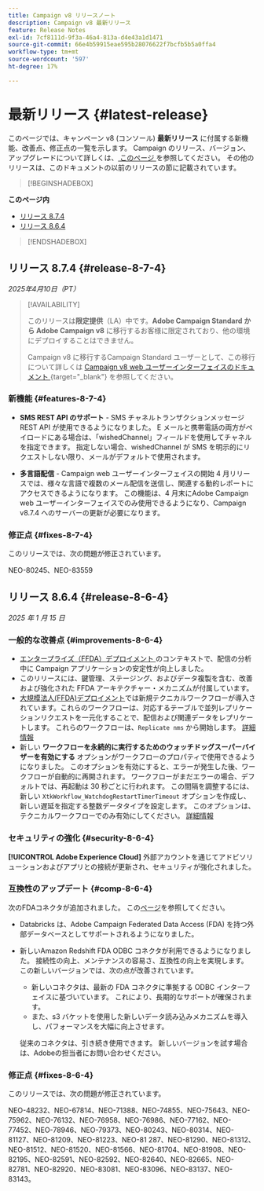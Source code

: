```yaml
---
title: Campaign v8 リリースノート
description: Campaign v8 最新リリース
feature: Release Notes
exl-id: 7cf8111d-9f3a-46a4-813a-d4e43a1d1471
source-git-commit: 66e4b59915eae595b28076622f7bcfb5b5a0ffa4
workflow-type: tm+mt
source-wordcount: '597'
ht-degree: 17%

---
```


# 最新リリース {#latest-release}

このページでは、キャンペーン v8 (コンソール) **最新リリース** に付属する新機能、改善点、修正点の一覧を示します。 Campaign のリリース、バージョン、アップグレードについて詳しくは、[ このページ ](upgrades.md) を参照してください。 その他のリリースは、このドキュメントの以前のリリースの節に記載されています。

>[!BEGINSHADEBOX]

**このページ内**

* [リリース 8.7.4](#release-8-7-4)
* [リリース 8.6.4](#release-8-6-4)

>[!ENDSHADEBOX]

## リリース 8.7.4 {#release-8-7-4}

_2025年4月10日（PT）_

>[!AVAILABILITY]
>
>このリリースは&#x200B;**限定提供**（LA）中です。**Adobe Campaign Standard から Adobe Campaign v8** に移行するお客様に限定されており、他の環境にデプロイすることはできません。
>
>Campaign v8 に移行するCampaign Standard ユーザーとして、この移行について詳しくは [Campaign v8 web ユーザーインターフェイスのドキュメント ](https://experienceleague.adobe.com/ja/docs/campaign-web/v8/start/acs-migration){target="_blank"} を参照してください。

### 新機能 {#features-8-7-4}

* **SMS REST API のサポート** - SMS チャネルトランザクションメッセージ REST API が使用できるようになりました。 E メールと携帯電話の両方がペイロードにある場合は、「wishedChannel」フィールドを使用してチャネルを指定できます。 指定しない場合、wishedChannel が SMS を明示的にリクエストしない限り、メールがデフォルトで使用されます。

* **多言語配信** - Campaign web ユーザーインターフェイスの開始 4 月リリースでは、様々な言語で複数のメール配信を送信し、関連する動的レポートにアクセスできるようになります。 この機能は、4 月末にAdobe Campaign web ユーザーインターフェイスでのみ使用できるようになり、Campaign v8.7.4 へのサーバーの更新が必要になります。

### 修正点 {#fixes-8-7-4}

このリリースでは、次の問題が修正されています。

NEO-80245、NEO-83559

## リリース 8.6.4 {#release-8-6-4}

_2025 年 1 月 15 日_

### 一般的な改善点 {#improvements-8-6-4}

* [ エンタープライズ（FFDA）デプロイメント ](../../v8/architecture/enterprise-deployment.md) のコンテキストで、配信の分析中に Campaign アプリケーションの安定性が向上しました。
* このリリースには、鍵管理、ステージング、およびデータ複製を含む、改善および強化された FFDA アーキテクチャー・メカニズムが付属しています。
* [大規模法人(FFDA)デプロイメント](../../v8/architecture/enterprise-deployment.md)では新規テクニカルワークフローが導入されています。これらのワークフローは、対応するテーブルで並列レプリケーションリクエストを一元化することで、配信および関連データをレプリケートします。 これらのワークフローは、`Replicate nms` から開始します。 [詳細情報](../architecture/replication.md)
* 新しい **ワークフローを永続的に実行するためのウォッチドッグスーパーバイザーを有効にする** オプションがワークフローのプロパティで使用できるようになりました。 このオプションを有効にすると、エラーが発生した後、ワークフローが自動的に再開されます。 ワークフローがまだエラーの場合、デフォルトでは、再起動は 30 秒ごとに行われます。 この間隔を調整するには、新しい `XtkWorkflow_WatchdogRestartTimerTimeout` オプションを作成し、新しい遅延を指定する整数データタイプを設定します。 このオプションは、テクニカルワークフローでのみ有効にしてください。 [詳細情報](../../automation/workflow/workflow-properties.md#execution)

### セキュリティの強化 {#security-8-6-4}

**[!UICONTROL Adobe Experience Cloud]** 外部アカウントを通じてアドビソリューションおよびアプリとの接続が更新され、セキュリティが強化されました。

<!--
### Connection to Campaign {#ims-8-6-4}

**(Limited availability)** For a restricted list of customers, Campaign v8.6.4 can allow native authentication mode instead of Adobe Identity Management System (IMS). Note that if you are using Campaign native authentication, you cannot access to [Campaign Web User Interface](../start/campaign-ui.md#campaign-web-user-interface).-->

### 互換性のアップデート {#comp-8-6-4}

次のFDAコネクタが追加されました。 この[ページ](compatibility-matrix.md#FederatedDataAccessFDA)を参照してください。

* Databricks は、Adobe Campaign Federated Data Access (FDA) を持つ外部データベースとしてサポートされるようになりました。

* 新しいAmazon Redshift FDA ODBC コネクタが利用できるようになりました。 接続性の向上、メンテナンスの容易さ、互換性の向上を実現します。 この新しいバージョンでは、次の点が改善されています。

   * 新しいコネクタは、最新の FDA コネクタに準拠する ODBC インターフェイスに基づいています。 これにより、長期的なサポートが確保されます。
   * また、s3 バケットを使用した新しいデータ読み込みメカニズムを導入し、パフォーマンスを大幅に向上させます。

  従来のコネクタは、引き続き使用できます。 新しいバージョンを試す場合は、Adobeの担当者にお問い合わせください。

### 修正点 {#fixes-8-6-4}

このリリースでは、次の問題が修正されています。

NEO-48232、NEO-67814、NEO-71388、NEO-74855、NEO-75643、NEO-75962、NEO-76132、NEO-76958、NEO-76986、NEO-77162、NEO-77452、NEO-78946、NEO-79373、NEO-80243、NEO-80314、NEO-81127、NEO-81209、NEO-81223、NEO-81 287、NEO-81290、NEO-81312、NEO-81512、NEO-81520、NEO-81566、NEO-81704、NEO-81908、NEO-82195、NEO-82591、NEO-82592、NEO-82640、NEO-82665、NEO-82781、NEO-82920、NEO-83081、NEO-83096、NEO-83137、NEO-83143。

